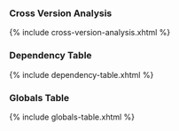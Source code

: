 ### Cross Version Analysis
{% include cross-version-analysis.xhtml %}

### Dependency Table
{% include dependency-table.xhtml %}

### Globals Table
{% include globals-table.xhtml %}

